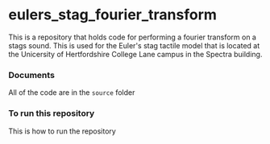 # eulers_stag_fourier_transform
This is a repository that holds code for performing a fourier transform on a stags sound. This is used for the Euler's stag tactile model that is located at the Unicersity of Hertfordshire College Lane campus in the Spectra building.

### Documents
All of the code are in the `source` folder

### To run this repository
This is how to run the repository


